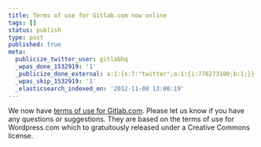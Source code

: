 ```yaml
---
title: Terms of use for Gitlab.com now online
tags: []
status: publish
type: post
published: true
meta:
  publicize_twitter_user: gitlabhq
  _wpas_done_1532919: '1'
  _publicize_done_external: a:1:{s:7:"twitter";a:1:{i:776273100;b:1;}}
  _wpas_skip_1532919: '1'
  _elasticsearch_indexed_on: '2012-11-08 13:00:19'
---
```

We now have [terms of use for Gitlab.com](http://blog.gitlab.com/terms/). Please let us know if you have any questions or suggestions. They are based on the terms of use for Wordpress.com which to gratuitously released under a Creative Commons license.